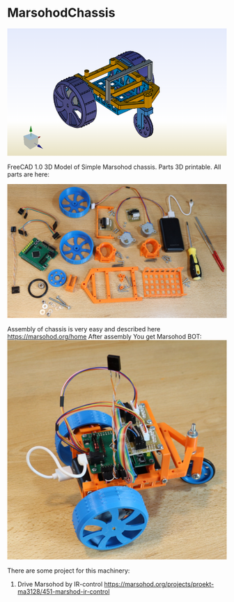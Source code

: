 # MarsohodChassis
![MarsohodChassis photo](Images/Model3D.png "Шасси Марсохода, 3D модель")

FreeCAD 1.0 3D Model of Simple Marsohod chassis.
Parts 3D printable. All parts are here:

![MarsohodChassis photo](Images/chassis-all-parts.jpg "Фото 3D деталей шасси Марсохода")

Assembly of chassis is very easy and described here https://marsohod.org/home
After assembly You get Marsohod BOT:
![MarsohodChassis photo](Images/MarsohodBotBattery.jpg "Машинка Марсохода")

There are some project for this machinery:

1) Drive Marsohod by IR-control https://marsohod.org/projects/proekt-ma3128/451-marshod-ir-control




